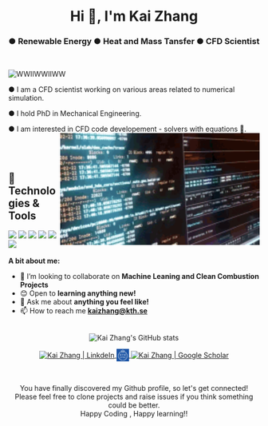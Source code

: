 <h1 align="center">Hi 👋, I'm Kai Zhang</h1>
<h3 align="center">  ● Renewable Energy  ● Heat and Mass Tansfer ● CFD Scientist </h3>

<br />

<p align="left"> <img src="https://komarev.com/ghpvc/?username=WWIIWWIIWW" alt="WWIIWWIIWW" /> </p>

● I am a CFD scientist working on various areas related to numerical simulation.

● I hold PhD in Mechanical Engineering.

● I am interested in CFD code developement - solvers with equations
   🚀.
<br>
<img align="right" alt="GIF" src="https://github.com/WWIIWWIIWW/WWIIWWIIWW/blob/main/logo.gif" width="400px" />

<br/>

<br>


## 🔧 Technologies & Tools
![](https://img.shields.io/badge/OS-Linux-informational?style=flat&logo=linux&logoColor=white&color=2bbc8a)
![](https://img.shields.io/badge/OS-Windows-informational?style=flat&logo=windows&logoColor=white&color=2bbc8a)
![](https://img.shields.io/badge/Code-Python-informational?style=flat&logo=python&logoColor=white&color=2bbc8a)
![](https://img.shields.io/badge/Code-C++-informational?style=flat&logo=cplusplus&logoColor=white&color=2bbc8a)
![](https://img.shields.io/badge/Shell-Bash-informational?style=flat&logo=gnu-bash&logoColor=white&color=2bbc8a)
![](https://img.shields.io/badge/Tools-OpenFOAM&ANSYS&PARAVIEW-informational?style=flat&logo=postgresql&logoColor=white&color=2bbc8a)
  
  
**A bit about me:**

- 👯 I’m looking to collaborate on **Machine Leaning and Clean Combustion Projects**
- 😊 Open to **learning anything new!**
- 💬 Ask me about **anything you feel like!**
- 📫 How to reach me **kaizhang@kth.se**

<br>
<!-- <div align="center">
  <img src="https://github-readme-stats.vercel.app/api?username=WWIIWWIIWW&v=1&show_icons=true&theme=dark&include_all_commits=true&count_private=true&" alt="Kai Zhang's GitHub stats">
</div> -->
<div align="center">
<img src="https://github-readme-stats-git-dependabot-21c976-wwiiwwiiwws-projects.vercel.app/api?username=wwiiwwiiww&v=1&show_icons=true&theme=dark&include_all_commits=true&count_private=true" alt="Kai Zhang's GitHub stats">
</div>

<p align="center">
<a href="https://www.linkedin.com/in/kai-zhang-77bb48a4/">	
  <img align="center" alt="Kai Zhang | LinkdeIn" width="25px" height="25" src="https://cdn.jsdelivr.net/npm/simple-icons@v3/icons/linkedin.svg" />	
</a>	
<a href="https://www.kth.se/profile/kaizhang">	
  <img align="center" alt="Kai Zhang | KTH" width="25px" height="25" src="https://github.com/WWIIWWIIWW/WWIIWWIIWW/blob/main/KTH.jpg" />	
</a>	
<a href="https://scholar.google.com/citations?user=lfUyemMAAAAJ&hl=en">	
  <img align="center" alt="Kai Zhang | Google Scholar" width="25px" height="25" src="https://cdn.jsdelivr.net/npm/simple-icons@v3/icons/googlescholar.svg" />	
</a>
</p>
<br>

<p align="center">
You have finally discovered my Github profile, so let's get connected!
<br/>
Please feel free to clone projects and raise issues if you think something could be better.
<br/>
Happy Coding , Happy learning!!
</p>  
